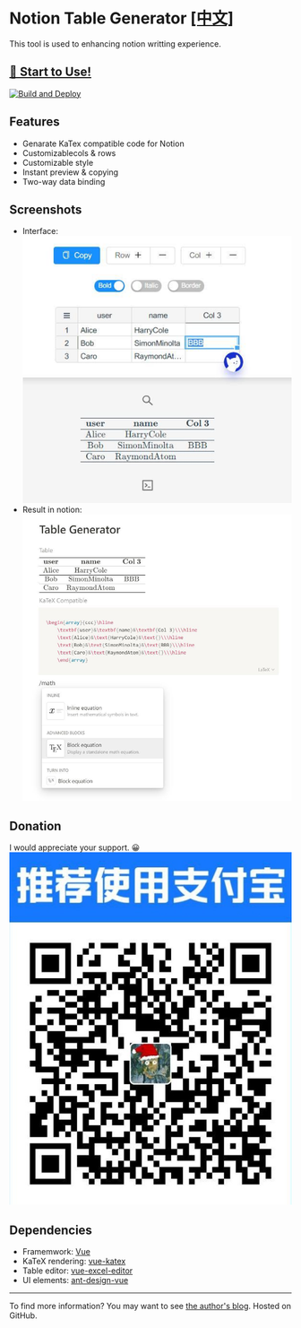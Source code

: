 # Notion Table Generator [[中文]](https://github.com/reycn/notion-table/blob/master/README-ZH.MD)

This tool is used to enhancing notion writting experience.

## [🎈 Start to Use!](https://tab.quoth.win/)

[![Build and Deploy](https://github.com/reycn/notion-table/workflows/Build%20and%20Deploy/badge.svg)](https://github.com/reycn/notion-table/actions)

## Features

- Genarate KaTex compatible code for Notion
- Customizablecols & rows
- Customizable style
- Instant preview & copying
- Two-way data binding

## Screenshots

- Interface:
  ![](https://github.com/reycn/notion-table/blob/master/img/preview.jpg?raw=true)
- Result in notion:
  ![](https://github.com/reycn/notion-table/blob/master/img/notion.jpg?raw=true)

## Donation

I would appreciate your support. 😀
![](https://github.com/reycn/notion-table/blob/master/img/donate.jpg?raw=true)

## Dependencies

- Framemwork: [Vue](https://github.com/vuejs/vue)
- KaTeX rendering: [vue-katex](https://github.com/lucpotage/vue-katex)
- Table editor: [vue-excel-editor](https://github.com/cscan/vue-excel-editor)
- UI elements: [ant-design-vue](https://github.com/vueComponent/ant-design-vue)

---

To find more information? You may want to see [the author's blog](https://quoth.win/).
Hosted on GitHub.

